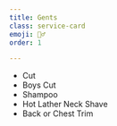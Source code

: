 ```yaml
---
title: Gents
class: service-card
emoji: 💇‍♂
order: 1

---
```


* Cut
* Boys Cut
* Shampoo
* Hot Lather Neck Shave
* Back or Chest Trim